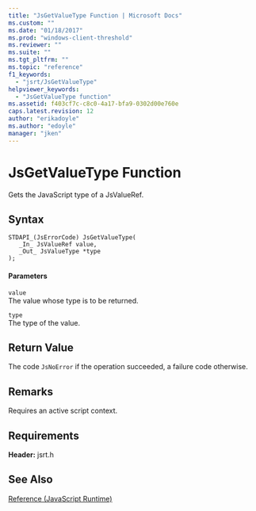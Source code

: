 ```yaml
---
title: "JsGetValueType Function | Microsoft Docs"
ms.custom: ""
ms.date: "01/18/2017"
ms.prod: "windows-client-threshold"
ms.reviewer: ""
ms.suite: ""
ms.tgt_pltfrm: ""
ms.topic: "reference"
f1_keywords: 
  - "jsrt/JsGetValueType"
helpviewer_keywords: 
  - "JsGetValueType function"
ms.assetid: f403cf7c-c8c0-4a17-bfa9-0302d00e760e
caps.latest.revision: 12
author: "erikadoyle"
ms.author: "edoyle"
manager: "jken"
---
```

# JsGetValueType Function
Gets the JavaScript type of a JsValueRef.  
  
## Syntax  
  
```  
STDAPI_(JsErrorCode) JsGetValueType(  
   _In_ JsValueRef value,  
   _Out_ JsValueType *type  
);  
```  
  
#### Parameters  
 `value`  
 The value whose type is to be returned.  
  
 `type`  
 The type of the value.  
  
## Return Value  
 The code `JsNoError` if the operation succeeded, a failure code otherwise.  
  
## Remarks  
 Requires an active script context.  
  
## Requirements  
 **Header:** jsrt.h  
  
## See Also  
 [Reference (JavaScript Runtime)](../chakra-hosting/reference-javascript-runtime.md)